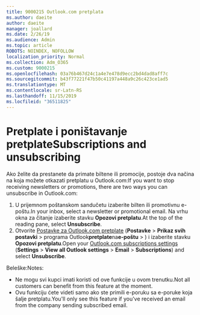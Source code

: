 ```yaml
---
title: 9000215 Outlook.com pretplata
ms.author: daeite
author: daeite
manager: joallard
ms.date: 2/26/19
ms.audience: Admin
ms.topic: article
ROBOTS: NOINDEX, NOFOLLOW
localization_priority: Normal
ms.collection: Adm_O365
ms.custom: 9000215
ms.openlocfilehash: 03a76b467d24c1a4e7e478d9ecc2bd4dad8aff7c
ms.sourcegitcommit: b43f77221f47b50c41197a448a9c26c423ce1ad5
ms.translationtype: MT
ms.contentlocale: sr-Latn-RS
ms.lasthandoff: 11/15/2019
ms.locfileid: "36511825"
---
```

# <a name="subscriptions-and-unsubscribing"></a><span data-ttu-id="ccd79-102">Pretplate i poništavanje pretplate</span><span class="sxs-lookup"><span data-stu-id="ccd79-102">Subscriptions and unsubscribing</span></span>

<span data-ttu-id="ccd79-103">Ako želite da prestanete da primate biltene ili promocije, postoje dva načina na koja možete otkazati pretplatu u Outlook.com:</span><span class="sxs-lookup"><span data-stu-id="ccd79-103">If you want to stop receiving newsletters or promotions, there are two ways you can unsubscribe in Outlook.com:</span></span>

1. <span data-ttu-id="ccd79-104">U prijemnom poštanskom sandučetu izaberite bilten ili promotivnu e-poštu.</span><span class="sxs-lookup"><span data-stu-id="ccd79-104">In your inbox, select a newsletter or promotional email.</span></span> <span data-ttu-id="ccd79-105">Na vrhu okna za čitanje izaberite stavku **Opozovi pretplatu**.</span><span class="sxs-lookup"><span data-stu-id="ccd79-105">At the top of the reading pane, select **Unsubscribe**.</span></span>
2. <span data-ttu-id="ccd79-106">Otvorite [Postavke za Outlook.com pretplate](https://outlook.live.com/mail/options/mail/brandsSubscriptions) (**Postavke** > **Prikaz svih postavki** > programa Outlook**pretplate**na**e-poštu** > ) i izaberite stavku **Opozovi pretplatu**.</span><span class="sxs-lookup"><span data-stu-id="ccd79-106">Open your [Outlook.com subscriptions settings](https://outlook.live.com/mail/options/mail/brandsSubscriptions) (**Settings** > **View all Outlook settings** > **Email** > **Subscriptions**) and select **Unsubscribe**.</span></span>

<span data-ttu-id="ccd79-107">Beleške:</span><span class="sxs-lookup"><span data-stu-id="ccd79-107">Notes:</span></span>

- <span data-ttu-id="ccd79-108">Ne mogu svi kupci imati koristi od ove funkcije u ovom trenutku.</span><span class="sxs-lookup"><span data-stu-id="ccd79-108">Not all customers can benefit from this feature at the moment.</span></span>
- <span data-ttu-id="ccd79-109">Ovu funkciju ćete videti samo ako ste primili e-poruku sa e-poruke koja šalje pretplatu.</span><span class="sxs-lookup"><span data-stu-id="ccd79-109">You'll only see this feature if you've received an email from the company sending subscribed email.</span></span>